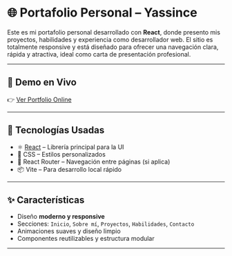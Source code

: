 # 🌐 Portafolio Personal – Yassince

Este es mi portafolio personal desarrollado con **React**, donde presento mis proyectos, habilidades y experiencia como desarrollador web. El sitio es totalmente responsive y está diseñado para ofrecer una navegación clara, rápida y atractiva, ideal como carta de presentación profesional.

---

## 🔗 Demo en Vivo

👉 [Ver Portfolio Online](https://yassince.github.io/PortFolio/)

---

## 🧰 Tecnologías Usadas

- ⚛️ [React](https://reactjs.org/) – Librería principal para la UI
- 🧼 CSS – Estilos personalizados
- 🔀 React Router – Navegación entre páginas (si aplica)
- 📦 Vite – Para desarrollo local rápido

---

## ✨ Características

- Diseño **moderno y responsive**
- Secciones: `Inicio`, `Sobre mí`, `Proyectos`, `Habilidades`, `Contacto`
- Animaciones suaves y diseño limpio
- Componentes reutilizables y estructura modular

---
